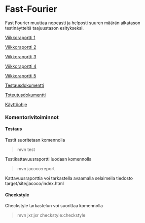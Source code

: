 # Fast-Fourier
Fast Fourier muuttaa nopeasti ja helposti suuren määrän aikatason testinäytteitä taajuustason esitykseksi.

[Viikkoraportti 1](https://github.com/armijuha/Fast-Fourier/blob/main/Documentation/Viikkoraportti%201.md)

[Viikkoraportti 2](https://github.com/armijuha/Fast-Fourier/blob/main/Documentation/Viikkoraportti%202.md)

[Viikkoraportti 3](https://github.com/armijuha/Fast-Fourier/blob/main/Documentation/Viikkoraportti3.md)

[Viikkoraportti 4](https://github.com/armijuha/Fast-Fourier/blob/main/Documentation/Viikkoraportti4.md)

[Viikkoraportti 5](https://github.com/armijuha/Fast-Fourier/blob/main/Documentation/Viikkoraportti5.md)

[Testausdokumentti](https://github.com/armijuha/Fast-Fourier/blob/main/Documentation/Testausdokumentti.md)

[Toteutusdokumentti](https://github.com/armijuha/Fast-Fourier/blob/main/Documentation/Toteutusdokumentti.md)

[Käyttöohje](https://github.com/armijuha/Fast-Fourier/blob/main/Documentation/Kayttoohje.md)


### Komentorivitoiminnot

#### Testaus

Testit suoritetaan komennolla

> mvn test

Testikattavuusraportti luodaan komennolla

> mvn jacoco:report

Kattavuusraporttia voi tarkastella avaamalla selaimella tiedosto target/site/jacoco/index.html

#### Checkstyle

Checkstyle tarkastelun voi suorittaa komennolla
> mvn jxr:jxr checkstyle:checkstyle


